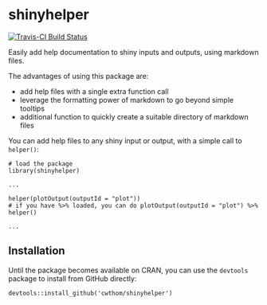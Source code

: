 # shinyhelper

[![Travis-CI Build Status](https://travis-ci.org/cwthom/shinyhelper.svg?branch=master)](https://travis-ci.org/cwthom/shinyhelper)

Easily add help documentation to shiny inputs and outputs, using markdown files.

The advantages of using this package are:

* add help files with a single extra function call
* leverage the formatting power of markdown to go beyond simple tooltips
* additional function to quickly create a suitable directory of markdown files

You can add help files to any shiny input or output, with a simple call to `helper()`:
```
# load the package
library(shinyhelper)

...

helper(plotOutput(outputId = "plot"))
# if you have %>% loaded, you can do plotOutput(outputId = "plot") %>% helper()

...
```
## Installation

Until the package becomes available on CRAN, you can use the `devtools` package to install from GitHub directly:
```
devtools::install_github('cwthom/shinyhelper')
```
